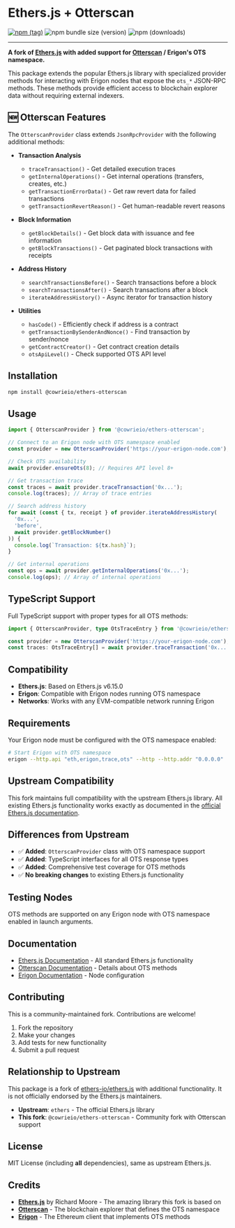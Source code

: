# Ethers.js + Otterscan

[![npm (tag)](https://img.shields.io/npm/v/@cowrieio/ethers-otterscan)](https://www.npmjs.com/package/@cowrieio/ethers-otterscan)
![npm bundle size (version)](https://img.shields.io/bundlephobia/minzip/@cowrieio/ethers-otterscan)
![npm (downloads)](https://img.shields.io/npm/dm/@cowrieio/ethers-otterscan)

-----

**A fork of [Ethers.js](https://github.com/ethers-io/ethers.js) with added support for [Otterscan](https://github.com/otterscan/otterscan) / Erigon's OTS namespace.**

This package extends the popular Ethers.js library with specialized provider methods for interacting with Erigon nodes that expose the `ots_*` JSON-RPC methods. These methods provide efficient access to blockchain explorer data without requiring external indexers.

## 🆕 Otterscan Features

The `OtterscanProvider` class extends `JsonRpcProvider` with the following additional methods:

- **Transaction Analysis**
  - `traceTransaction()` - Get detailed execution traces
  - `getInternalOperations()` - Get internal operations (transfers, creates, etc.)
  - `getTransactionErrorData()` - Get raw revert data for failed transactions
  - `getTransactionRevertReason()` - Get human-readable revert reasons

- **Block Information**  
  - `getBlockDetails()` - Get block data with issuance and fee information
  - `getBlockTransactions()` - Get paginated block transactions with receipts

- **Address History**
  - `searchTransactionsBefore()` - Search transactions before a block
  - `searchTransactionsAfter()` - Search transactions after a block  
  - `iterateAddressHistory()` - Async iterator for transaction history

- **Utilities**
  - `hasCode()` - Efficiently check if address is a contract
  - `getTransactionBySenderAndNonce()` - Find transaction by sender/nonce
  - `getContractCreator()` - Get contract creation details
  - `otsApiLevel()` - Check supported OTS API level

## Installation

```bash
npm install @cowrieio/ethers-otterscan
```

## Usage

```typescript
import { OtterscanProvider } from '@cowrieio/ethers-otterscan';

// Connect to an Erigon node with OTS namespace enabled
const provider = new OtterscanProvider('https://your-erigon-node.com');

// Check OTS availability
await provider.ensureOts(8); // Requires API level 8+

// Get transaction trace
const traces = await provider.traceTransaction('0x...');
console.log(traces); // Array of trace entries

// Search address history
for await (const { tx, receipt } of provider.iterateAddressHistory(
  '0x...', 
  'before', 
  await provider.getBlockNumber()
)) {
  console.log(`Transaction: ${tx.hash}`);
}

// Get internal operations
const ops = await provider.getInternalOperations('0x...');
console.log(ops); // Array of internal operations
```

## TypeScript Support

Full TypeScript support with proper types for all OTS methods:

```typescript
import { OtterscanProvider, type OtsTraceEntry } from '@cowrieio/ethers-otterscan';

const provider = new OtterscanProvider('https://your-erigon-node.com');
const traces: OtsTraceEntry[] = await provider.traceTransaction('0x...');
```

## Compatibility

- **Ethers.js**: Based on Ethers.js v6.15.0
- **Erigon**: Compatible with Erigon nodes running OTS namespace
- **Networks**: Works with any EVM-compatible network running Erigon

## Requirements

Your Erigon node must be configured with the OTS namespace enabled:

```bash
# Start Erigon with OTS namespace
erigon --http.api "eth,erigon,trace,ots" --http --http.addr "0.0.0.0"
```

## Upstream Compatibility

This fork maintains full compatibility with the upstream Ethers.js library. All existing Ethers.js functionality works exactly as documented in the [official Ethers.js documentation](https://docs.ethers.org).

## Differences from Upstream

- ✅ **Added**: `OtterscanProvider` class with OTS namespace support
- ✅ **Added**: TypeScript interfaces for all OTS response types
- ✅ **Added**: Comprehensive test coverage for OTS methods
- ✅ **No breaking changes** to existing Ethers.js functionality

## Testing Nodes

OTS methods are supported on any Erigon node with OTS namespace enabled in launch arguments.

## Documentation

- [Ethers.js Documentation](https://docs.ethers.org/v6/) - All standard Ethers.js functionality
- [Otterscan Documentation](https://docs.otterscan.io/) - Details about OTS methods
- [Erigon Documentation](https://github.com/ledgerwatch/erigon) - Node configuration

## Contributing

This is a community-maintained fork. Contributions are welcome!

1. Fork the repository
2. Make your changes
3. Add tests for new functionality
4. Submit a pull request

## Relationship to Upstream

This package is a fork of [ethers-io/ethers.js](https://github.com/ethers-io/ethers.js) with additional functionality. It is not officially endorsed by the Ethers.js maintainers.

- **Upstream**: `ethers` - The official Ethers.js library
- **This fork**: `@cowrieio/ethers-otterscan` - Community fork with Otterscan support

## License

MIT License (including **all** dependencies), same as upstream Ethers.js.

## Credits

- **[Ethers.js](https://github.com/ethers-io/ethers.js)** by Richard Moore - The amazing library this fork is based on
- **[Otterscan](https://github.com/otterscan/otterscan)** - The blockchain explorer that defines the OTS namespace
- **[Erigon](https://github.com/ledgerwatch/erigon)** - The Ethereum client that implements OTS methods